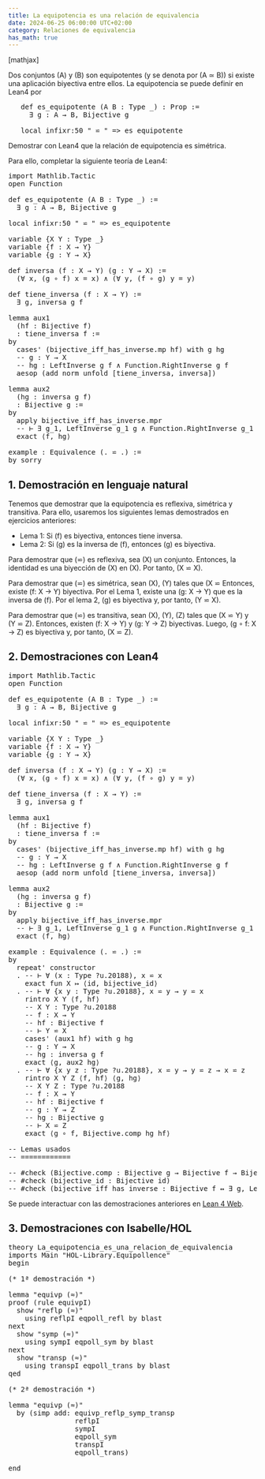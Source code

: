 ```yaml
---
title: La equipotencia es una relación de equivalencia
date: 2024-06-25 06:00:00 UTC+02:00
category: Relaciones de equivalencia
has_math: true
---
```


[mathjax]

Dos conjuntos \(A\) y \(B\) son equipotentes (y se denota por \(A ≃ B\)) si existe una aplicación biyectiva entre ellos. La equipotencia se puede definir en Lean4 por
<pre lang="lean">
   def es_equipotente (A B : Type _) : Prop :=
     ∃ g : A → B, Bijective g

   local infixr:50 " ⋍ " => es_equipotente
</pre>

Demostrar con Lean4 que la relación de equipotencia es simétrica.

Para ello, completar la siguiente teoría de Lean4:

<pre lang="lean">
import Mathlib.Tactic
open Function

def es_equipotente (A B : Type _) :=
  ∃ g : A → B, Bijective g

local infixr:50 " ⋍ " => es_equipotente

variable {X Y : Type _}
variable {f : X → Y}
variable {g : Y → X}

def inversa (f : X → Y) (g : Y → X) :=
  (∀ x, (g ∘ f) x = x) ∧ (∀ y, (f ∘ g) y = y)

def tiene_inversa (f : X → Y) :=
  ∃ g, inversa g f

lemma aux1
  (hf : Bijective f)
  : tiene_inversa f :=
by
  cases' (bijective_iff_has_inverse.mp hf) with g hg
  -- g : Y → X
  -- hg : LeftInverse g f ∧ Function.RightInverse g f
  aesop (add norm unfold [tiene_inversa, inversa])

lemma aux2
  (hg : inversa g f)
  : Bijective g :=
by
  apply bijective_iff_has_inverse.mpr
  -- ⊢ ∃ g_1, LeftInverse g_1 g ∧ Function.RightInverse g_1 g
  exact ⟨f, hg⟩

example : Equivalence (. ⋍ .) :=
by sorry
</pre>
<!--more-->

<h2>1. Demostración en lenguaje natural</h2>

Tenemos que demostrar que la equipotencia es reflexiva, simétrica y
transitiva. Para ello, usaremos los siguientes lemas demostrados en
ejercicios anteriores:

+ Lema 1: Si \(f\) es biyectiva, entonces tiene inversa.
+ Lema 2: Si \(g\) es la inversa de \(f\), entonces \(g\) es biyectiva.

Para demostrar que \(⋍\) es reflexiva, sea \(X\) un conjunto. Entonces, la identidad es una biyección de \(X\) en \(X\). Por tanto, \(X ⋍ X\).

Para demostrar que \(⋍\) es simétrica, sean \(X\), \(Y\) tales que \(X ⋍  Entonces, existe \(f: X → Y\) biyectiva. Por el Lema 1, existe una \(g: X → Y\) que es la inversa de \(f\). Por el lema 2, \(g\) es biyectiva y, por tanto, \(Y ⋍ X).

Para demostrar que \(⋍\) es transitiva, sean \(X\), \(Y\), \(Z\) tales que \(X ⋍ Y\) y \(Y ⋍ Z\). Entonces, existen \(f: X → Y\) y \(g: Y → Z\) biyectivas. Luego, \(g ∘ f: X → Z\) es biyectiva y, por tanto, \(X ⋍ Z\).

<h2>2. Demostraciones con Lean4</h2>

<pre lang="lean">
import Mathlib.Tactic
open Function

def es_equipotente (A B : Type _) :=
  ∃ g : A → B, Bijective g

local infixr:50 " ⋍ " => es_equipotente

variable {X Y : Type _}
variable {f : X → Y}
variable {g : Y → X}

def inversa (f : X → Y) (g : Y → X) :=
  (∀ x, (g ∘ f) x = x) ∧ (∀ y, (f ∘ g) y = y)

def tiene_inversa (f : X → Y) :=
  ∃ g, inversa g f

lemma aux1
  (hf : Bijective f)
  : tiene_inversa f :=
by
  cases' (bijective_iff_has_inverse.mp hf) with g hg
  -- g : Y → X
  -- hg : LeftInverse g f ∧ Function.RightInverse g f
  aesop (add norm unfold [tiene_inversa, inversa])

lemma aux2
  (hg : inversa g f)
  : Bijective g :=
by
  apply bijective_iff_has_inverse.mpr
  -- ⊢ ∃ g_1, LeftInverse g_1 g ∧ Function.RightInverse g_1 g
  exact ⟨f, hg⟩

example : Equivalence (. ⋍ .) :=
by
  repeat' constructor
  . -- ⊢ ∀ (x : Type ?u.20188), x ⋍ x
    exact fun X ↦ ⟨id, bijective_id⟩
  . -- ⊢ ∀ {x y : Type ?u.20188}, x ⋍ y → y ⋍ x
    rintro X Y ⟨f, hf⟩
    -- X Y : Type ?u.20188
    -- f : X → Y
    -- hf : Bijective f
    -- ⊢ Y ⋍ X
    cases' (aux1 hf) with g hg
    -- g : Y → X
    -- hg : inversa g f
    exact ⟨g, aux2 hg⟩
  . -- ⊢ ∀ {x y z : Type ?u.20188}, x ⋍ y → y ⋍ z → x ⋍ z
    rintro X Y Z ⟨f, hf⟩ ⟨g, hg⟩
    -- X Y Z : Type ?u.20188
    -- f : X → Y
    -- hf : Bijective f
    -- g : Y → Z
    -- hg : Bijective g
    -- ⊢ X ⋍ Z
    exact ⟨g ∘ f, Bijective.comp hg hf⟩

-- Lemas usados
-- ============

-- #check (Bijective.comp : Bijective g → Bijective f → Bijective (g ∘ f))
-- #check (bijective_id : Bijective id)
-- #check (bijective_iff_has_inverse : Bijective f ↔ ∃ g, LeftInverse g f ∧ RightInverse g f)
</pre>

Se puede interactuar con las demostraciones anteriores en [Lean 4 Web](https://live.lean-lang.org/#url=https://raw.githubusercontent.com/jaalonso/Calculemus2/main/src/La_equipotencia_es_una_relacion_de_equivalencia.lean).

<h2>3. Demostraciones con Isabelle/HOL</h2>

<pre lang="isar">
theory La_equipotencia_es_una_relacion_de_equivalencia
imports Main "HOL-Library.Equipollence"
begin

(* 1ª demostración *)

lemma "equivp (≈)"
proof (rule equivpI)
  show "reflp (≈)"
    using reflpI eqpoll_refl by blast
next
  show "symp (≈)"
    using sympI eqpoll_sym by blast
next
  show "transp (≈)"
    using transpI eqpoll_trans by blast
qed

(* 2ª demostración *)

lemma "equivp (≈)"
  by (simp add: equivp_reflp_symp_transp
                reflpI
                sympI
                eqpoll_sym
                transpI
                eqpoll_trans)

end
</pre>
